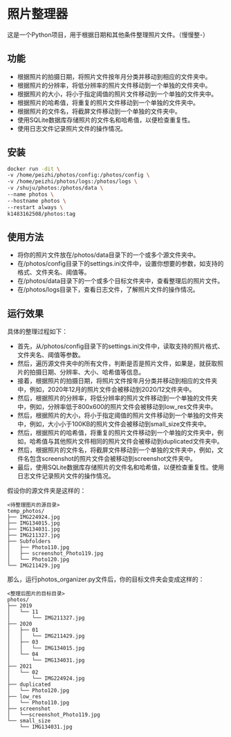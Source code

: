 # 照片整理器

这是一个Python项目，用于根据日期和其他条件整理照片文件。（慢慢整-）

## 功能

- 根据照片的拍摄日期，将照片文件按年月分类并移动到相应的文件夹中。
- 根据照片的分辨率，将低分辨率的照片文件移动到一个单独的文件夹中。
- 根据照片的大小，将小于指定阈值的照片文件移动到一个单独的文件夹中。
- 根据照片的哈希值，将重复的照片文件移动到一个单独的文件夹中。
- 根据照片的文件名，将截屏文件移动到一个单独的文件夹中。
- 使用SQLite数据库存储照片的文件名和哈希值，以便检查重复性。
- 使用日志文件记录照片文件的操作情况。

## 安装

```bash
docker run -dit \
-v /home/peizhi/photos/config:/photos/config \
-v /home/peizhi/photos/logs:/photos/logs \
-v /shuju/photos:/photos/data \
--name photos \
--hostname photos \
--restart always \
k1483162508/photos:tag
```

## 使用方法

- 将你的照片文件放在/photos/data目录下的一个或多个源文件夹中。
- 在/photos/config目录下的settings.ini文件中，设置你想要的参数，如支持的格式、文件夹名、阈值等。
- 在/photos/data目录下的一个或多个目标文件夹中，查看整理后的照片文件。
- 在/photos/logs目录下，查看日志文件，了解照片文件的操作情况。

## 运行效果

具体的整理过程如下：

- 首先，从/photos/config目录下的settings.ini文件中，读取支持的照片格式、文件夹名、阈值等参数。
- 然后，遍历源文件夹中的所有文件，判断是否是照片文件，如果是，就获取照片的拍摄日期、分辨率、大小、哈希值等信息。
- 接着，根据照片的拍摄日期，将照片文件按年月分类并移动到相应的文件夹中，例如，2020年12月的照片文件会被移动到2020/12文件夹中。
- 然后，根据照片的分辨率，将低分辨率的照片文件移动到一个单独的文件夹中，例如，分辨率低于800x600的照片文件会被移动到low_res文件夹中。
- 然后，根据照片的大小，将小于指定阈值的照片文件移动到一个单独的文件夹中，例如，大小小于100KB的照片文件会被移动到small_size文件夹中。
- 然后，根据照片的哈希值，将重复的照片文件移动到一个单独的文件夹中，例如，哈希值与其他照片文件相同的照片文件会被移动到duplicated文件夹中。
- 然后，根据照片的文件名，将截屏文件移动到一个单独的文件夹中，例如，文件名包含screenshot的照片文件会被移动到screenshot文件夹中。
- 最后，使用SQLite数据库存储照片的文件名和哈希值，以便检查重复性。使用日志文件记录照片文件的操作情况。

假设你的源文件夹是这样的：
```
<待整理图片的源目录>
temp_photos/
├── IMG224924.jpg
├── IMG134015.jpg
├── IMG134031.jpg
├── IMG211327.jpg
├── Subfolders
│   ├── Photo110.jpg
│   ├── screenshot_Photo119.jpg
│   └── Photo120.jpg
└── IMG211429.jpg
```

那么，运行photos_organizer.py文件后，你的目标文件夹会变成这样的：
```
<整理后图片的目标目录>
photos/
├── 2019
│   └── 11
│       └── IMG211327.jpg
├── 2020
│   ├── 01
│   │   └── IMG211429.jpg
│   ├── 03
│   │   └── IMG134015.jpg
│   └── 04
│       └── IMG134031.jpg
├── 2021
│   └── 02
│       └── IMG224924.jpg
├── duplicated
│   └── Photo120.jpg
├── low_res
│   └── Photo110.jpg
├── screenshot
│   └──screenshot_Photo119.jpg
└── small_size
    └── IMG134031.jpg
```